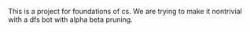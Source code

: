 This is a project for foundations of cs. We are trying to make it nontrivial with a dfs bot with alpha beta pruning.
